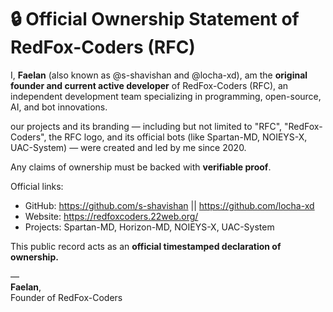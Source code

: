 # 🔒 Official Ownership Statement of RedFox-Coders (RFC)

I, **Faelan** (also known as @s-shavishan and @locha-xd), am the **original founder and current active developer** of RedFox-Coders (RFC), an independent development team specializing in programming, open-source, AI, and bot innovations.

our projects and its branding — including but not limited to "RFC", "RedFox-Coders", the RFC logo, and its official bots (like Spartan-MD, NOIEYS-X, UAC-System) — were created and led by me since 2020.

Any claims of ownership must be backed with **verifiable proof**.

Official links:
- GitHub: https://github.com/s-shavishan || https://github.com/locha-xd
- Website: https://redfoxcoders.22web.org/
- Projects: Spartan-MD, Horizon-MD, NOIEYS-X, UAC-System

This public record acts as an **official timestamped declaration of ownership.**

—  
**Faelan**,  
Founder of RedFox-Coders  
